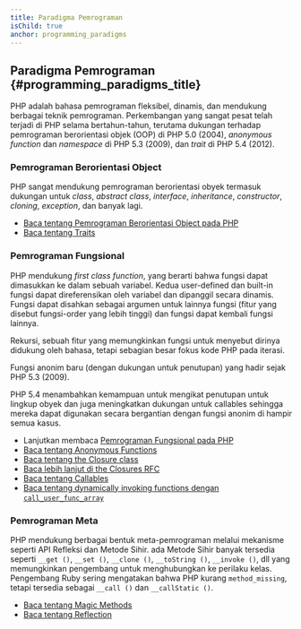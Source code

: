 ```yaml
---
title: Paradigma Pemrograman
isChild: true
anchor: programming_paradigms
---
```


## Paradigma Pemrograman {#programming_paradigms_title}

PHP adalah bahasa pemrograman fleksibel, dinamis, dan mendukung berbagai teknik pemrograman. Perkembangan yang sangat pesat telah terjadi di PHP selama bertahun-tahun, terutama dukungan terhadap pemrograman berorientasi objek (OOP) di PHP 5.0 (2004), _anonymous function_ dan _namespace_ di PHP 5.3 (2009), dan _trait_ di PHP 5.4 (2012).

### Pemrograman Berorientasi Object

PHP sangat mendukung pemrograman berorientasi obyek termasuk dukungan untuk _class_, _abstract class_, _interface_, _inheritance_, _constructor_, _cloning_, _exception_, dan banyak lagi.

* [Baca tentang Pemrograman Berorientasi Object pada PHP][oop]
* [Baca tentang Traits][traits]

### Pemrograman Fungsional

PHP mendukung _first class function_, yang berarti bahwa fungsi dapat dimasukkan ke dalam sebuah variabel. Kedua user-defined dan built-in fungsi dapat direferensikan oleh variabel dan dipanggil secara dinamis. Fungsi dapat disahkan sebagai argumen untuk lainnya
fungsi (fitur yang disebut fungsi-order yang lebih tinggi) dan fungsi dapat kembali fungsi lainnya.

Rekursi, sebuah fitur yang memungkinkan fungsi untuk menyebut dirinya didukung oleh bahasa, tetapi sebagian besar fokus kode PHP pada iterasi.

Fungsi anonim baru (dengan dukungan untuk penutupan) yang hadir sejak PHP 5.3 (2009).

PHP 5.4 menambahkan kemampuan untuk mengikat penutupan untuk lingkup obyek dan juga meningkatkan dukungan untuk callables sehingga mereka dapat digunakan secara bergantian dengan fungsi anonim di hampir semua kasus.

* Lanjutkan membaca [Pemrograman Fungsional pada PHP](/pages/Functional-Programming.html)
* [Baca tentang Anonymous Functions][anonymous-functions]
* [Baca tentang the Closure class][closure-class]
* [Baca lebih lanjut di the Closures RFC][closures-rfc]
* [Baca tentang Callables][callables]
* [Baca tentang dynamically invoking functions dengan `call_user_func_array`][call-user-func-array]

### Pemrograman Meta

PHP mendukung berbagai bentuk meta-pemrograman melalui mekanisme seperti API Refleksi dan Metode Sihir. ada
Metode Sihir banyak tersedia seperti `__get ()`, `__set ()`, `__clone ()`, `__toString ()`, `__invoke ()`, dll yang memungkinkan pengembang untuk menghubungkan ke perilaku kelas. Pengembang Ruby sering mengatakan bahwa PHP kurang `method_missing`, tetapi tersedia sebagai `__call ()` dan `__callStatic ()`.

* [Baca tentang Magic Methods][magic-methods]
* [Baca tentang Reflection][reflection]

[namespaces]: http://php.net/manual/en/language.namespaces.php
[overloading]: http://php.net/manual/en/language.oop5.overloading.php
[oop]: http://www.php.net/manual/en/language.oop5.php
[anonymous-functions]: http://www.php.net/manual/en/functions.anonymous.php
[closure-class]: http://php.net/manual/en/class.closure.php
[callables]: http://php.net/manual/en/language.types.callable.php
[magic-methods]: http://php.net/manual/en/language.oop5.magic.php
[reflection]: http://www.php.net/manual/en/intro.reflection.php
[traits]: http://www.php.net/traits
[call-user-func-array]: http://php.net/manual/en/function.call-user-func-array.php
[closures-rfc]: https://wiki.php.net/rfc/closures
